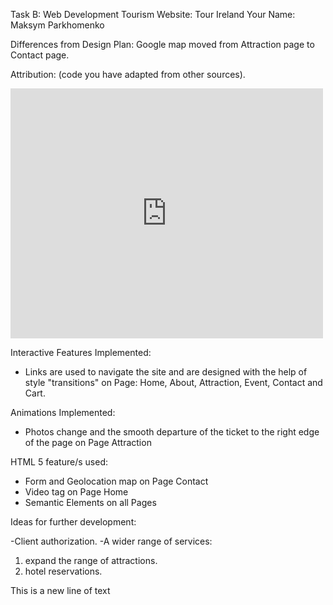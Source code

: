 Task B: Web Development Tourism Website: Tour Ireland
Your Name: Maksym Parkhomenko


Differences from Design Plan: Google map moved from Attraction page to Contact page.

Attribution: (code you have adapted from other sources).
<iframe
                        src="https://www.google.com/maps/embed?pb=!1m18!1m12!1m3!1d2436871.009462155!2d-8.2177501!3d53.383399999999995!2m3!1f0!2f0!3f0!3m2!1i1024!2i768!4f13.1!3m3!1m2!1s0x4859bae45c4027fb%3A0xcf7c1234cedbf408!2sIreland!5e0!3m2!1sen!2sie!4v1686395776255!5m2!1sen!2sie"
                        width="500" height="400" style="border:0;" allowfullscreen="" loading="lazy"
                        referrerpolicy="no-referrer-when-downgrade"></iframe>

Interactive Features Implemented: 

- Links are used to navigate the site and are designed with the help of style "transitions" on Page: Home, About, Attraction, Event, Contact and Cart.


Animations Implemented: 

- Photos change and the smooth departure of the ticket to the right edge of the page on Page Attraction

HTML 5 feature/s used: 

- Form and Geolocation map on Page Contact
- Video tag on Page Home
- Semantic Elements on all Pages


Ideas for further development: 

-Client authorization. 
-A wider range of services: 
1. expand the range of attractions. 
2. hotel reservations. 

This is a new line of text
